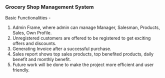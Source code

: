 <h3>Grocery Shop Management System</h3>
<div>
    <p>
        Basic Functionalities - 
        <ol>
            <li>Admin Frame, where admin can manage Manager, Salesman, Products, Sales, Own Profile.</li>
            <li>Unregistered customers are offered to be registered to get exciting offers and discounts. </li>
            <li>Generating Invoice after a successful purchase.</li>
            <li>Sales report shows top sales products, top benefited products, daily benefit and monthly benefit.</li>
            <li>Future work will be done to make the project more efficient and user friendly.</li>
        </ol>
    </p>
</div>


